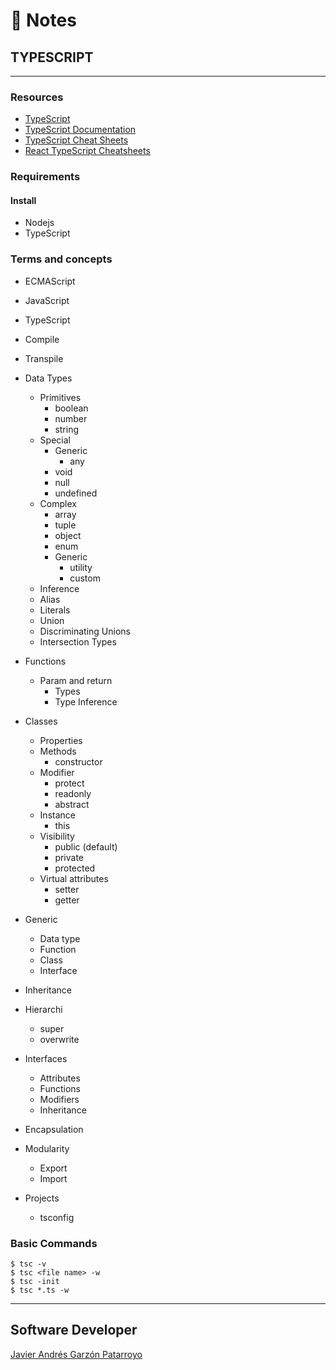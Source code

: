 # :memo: Notes
## TYPESCRIPT
- - -
### Resources
* [TypeScript](https://www.typescriptlang.org/)
* [TypeScript Documentation](https://www.typescriptlang.org/docs/)
* [TypeScript Cheat Sheets](https://www.typescriptlang.org/cheatsheets)
* [React TypeScript Cheatsheets](https://react-typescript-cheatsheet.netlify.app/)
### Requirements
#### Install
* Nodejs
* TypeScript
### Terms and concepts
* ECMAScript
* JavaScript
* TypeScript
* Compile
* Transpile

* Data Types
  * Primitives
    - boolean
    - number
    - string
  * Special
    * Generic
      - any
    - void
    - null
    - undefined
  * Complex
    - array
    - tuple
    - object
    - enum
    * Generic
      - utility
      - custom
  - Inference
  - Alias
  - Literals
  - Union
  - Discriminating Unions
  - Intersection Types

* Functions
  * Param and return
    - Types
    - Type Inference

* Classes
  - Properties
  * Methods
    - constructor
  * Modifier
    - protect
    - readonly
    - abstract
  * Instance
    - this
  * Visibility
    - public (default)
    - private
    - protected
  * Virtual attributes
    - setter
    - getter

* Generic
  - Data type
  - Function
  - Class
  - Interface

* Inheritance

* Hierarchi
  - super
  - overwrite

* Interfaces
  - Attributes
  - Functions
  - Modifiers
  - Inheritance

* Encapsulation

* Modularity
  - Export
  - Import

* Projects
  - tsconfig
### Basic Commands
```
$ tsc -v
$ tsc <file name> -w
$ tsc -init
$ tsc *.ts -w
```
- - -
## Software Developer
[Javier Andrés Garzón Patarroyo](https://javierandresgp.com)
